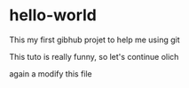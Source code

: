 hello-world
===========

This my first gibhub projet to help me using git


This tuto is really funny, so let's continue
olich


again a modify this file
